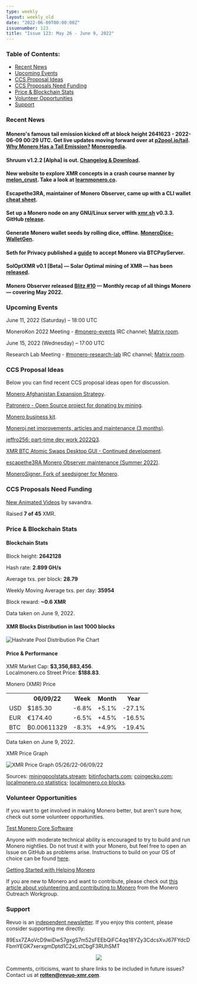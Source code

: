 ```yaml
---
type: weekly
layout: weekly_old
date: "2022-06-09T00:00:00Z"
issuenumber: 123
title: "Issue 123: May 26 - June 9, 2022"
---
```


<h3>Table of Contents:</h3>
<ul class="contents">
    <li><a href="#news">Recent News</a></li>
    <li><a href="#events">Upcoming Events</a></li>
    <li><a href="#ideas">CCS Proposal Ideas</a></li>
    <li><a href="#proposals">CCS Proposals Need Funding</a></li>
    <li><a href="#stats">Price & Blockchain Stats</a></li>
    <li><a href="#volunteer">Volunteer Opportunities</a></li>
    <li><a href="#support">Support</a></li>
</ul>

<h3 id="news">Recent News</h3>

<div class="newsbyte">
    <h4>Monero's famous tail emission kicked off at block height 2641623 - 2022-06-09 00:29 UTC. Get live updates moving forward over at <a href="https://p2pool.io/tail.html" target="_blank">p2pool.io/tail</a>. <a href="https://localmonero.co/knowledge/monero-tail-emission" target="_blank">Why Monero Has a Tail Emission?</a> <a href="https://www.getmonero.org/resources/moneropedia/tail-emission.html" target="_blank">Moneropedia</a>.</h4>
</div>

<div class="newsbyte">
    <h4>Shruum v1.2.2 [Alpha] is out. <a href="https://git.mayumi.one/mayumi/shruum/releases/tag/v1.2.2" target="_blank">Changelog & Download</a>.</h4>
</div>

<div class="newsbyte">
    <h4>New website to explore XMR concepts in a crash course manner by <a href="https://teddit.adminforge.de/r/Monero/comments/v2ye69/learn_monero_a_course_in_the_making/" target="_blank">melon_crust</a>. Take a look at <a href="https://learnmonero.co/" target="_blank">learnmonero.co</a>.</h4>
</div>

<div class="newsbyte">
    <h4>Escapethe3RA, maintainer of Monero Observer, came up with a CLI wallet <a href="https://monero.observer/monero-cli-wallet-cheat-sheet/" target="_blank">cheat sheet</a>.</h4>
</div>

<div class="newsbyte">
    <h4>Set up a Monero node on any GNU/Linux server with <a href="https://xmr.sh/" target="_blank">xmr.sh</a> v0.3.3. GitHub <a href="https://github.com/vdo/xmr.sh/releases/tag/v0.3.3" target="_blank">release</a>.</h4>
</div>

<div class="newsbyte">
    <h4>Generate Monero wallet seeds by rolling dice, offline. <a href="https://github.com/Monero-HackerIndustrial/MoneroDice-WalletGen" target="_blank">MoneroDice-WalletGen</a>.</h4>
</div>

<div class="newsbyte">
    <h4>Seth for Privacy published a <a href="https://sethforprivacy.com/guides/accepting-monero-via-btcpay-server/" target="_blank">guide</a> to accept Monero via BTCPayServer.</h4>
</div>

<div class="newsbyte">
    <h4>SolOptXMR v0.1 [Beta] — Solar Optimal mining of XMR — has been <a href="https://github.com/mj-xmr/SolOptXMR/releases/tag/v0.1-beta" target="_blank">released</a>.</h4>
</div>

<div class="newsbyte">
    <h4>Monero Observer released <a href="https://monero.observer/monero-observer-blitz-may-2022/" target="_blank">Blitz #10</a> — Monthly recap of all things Monero — covering May 2022.</h4>
</div>

<h3 id="events">Upcoming Events</h3>

<div class="event">
    <p class="date" markdown="1">June 11, 2022 (Saturday) – 18:00 UTC</p>
    <p markdown="1">MoneroKon 2022 Meeting - <a href="irc://irc.libera.chat/#monero-events" target="_blank">#monero-events</a> IRC channel; <a href="https://matrix.to/#/#monero-events:monero.social" target="_blank">Matrix room</a>.</p>
</div>

<div class="event">
    <p class="date" markdown="1">June 15, 2022 (Wednesday) – 17:00 UTC</p>
    <p markdown="1">Research Lab Meeting - <a href="irc://irc.libera.chat/#monero-research-lab" target="_blank">#monero-research-lab</a> IRC channel; <a href="https://matrix.to/#/#monero-research-lab:monero.social" target="_blank">Matrix room</a>.</p>
</div>

<h3 id="ideas">CCS Proposal Ideas</h3>

<p>Below you can find recent CCS proposal ideas open for discussion.</p>

<div class="proposal">
<p><a href="https://repo.getmonero.org/monero-project/ccs-proposals/-/merge_requests/282" target="_blank">Monero Afghanistan Expansion Strategy</a>.</p>
</div>

<div class="proposal">
<p><a href="https://repo.getmonero.org/monero-project/ccs-proposals/-/merge_requests/310" target="_blank">Patronero - Open Source project for donating by mining</a>.</p>
</div>

<div class="proposal">
<p><a href="https://repo.getmonero.org/monero-project/ccs-proposals/-/merge_requests/311" target="_blank">Monero business kit</a>.</p>
</div>

<div class="proposal">
<p><a href="https://repo.getmonero.org/monero-project/ccs-proposals/-/merge_requests/318" target="_blank">Moneroj.net improvements, articles and maintenance (3 months)</a>.</p>
</div>

<div class="proposal">
<p><a href="https://repo.getmonero.org/monero-project/ccs-proposals/-/merge_requests/319" target="_blank">jeffro256: part-time dev work 2022Q3</a>.</p>
</div>

<div class="proposal">
<p><a href="https://repo.getmonero.org/monero-project/ccs-proposals/-/merge_requests/321" target="_blank">XMR BTC Atomic Swaps Desktop GUI - Continued development</a>.</p>
</div>

<div class="proposal">
<p><a href="https://repo.getmonero.org/monero-project/ccs-proposals/-/merge_requests/322" target="_blank">escapethe3RA Monero Observer maintenance (Summer 2022)</a>.</p>
</div>

<div class="proposal">
<p><a href="https://repo.getmonero.org/monero-project/ccs-proposals/-/merge_requests/323" target="_blank">MoneroSigner. Fork of seedsigner for Monero</a>.</p>
</div>

<h3 id="proposals">CCS Proposals Need Funding</h3>

<div class="proposal">
    <p><a href="https://ccs.getmonero.org/proposals/savandra-videos-for-monero.html" target="_blank">New Animated Videos</a> by savandra.</p>
    <p>Raised <b>7 of 45</b> XMR.</p>
</div>

<h3 id="stats">Price & Blockchain Stats</h3>

<h4 class="stat">Blockchain Stats</h4>

<div class="bcstats">
    <p>Block height: <b>2642128</b></p>
    <p>Hash rate: <b>2.899 GH/s</b></p>
    <p>Average txs. per block: <b>28.79</b></p>
    <p>Weekly Moving Average txs. per day: <b>35954</b></p>
    <p>Block reward: <b>~0.6 XMR</b></p>
</div>
<p class="note">Data taken on June 9, 2022.</p>

<h4 class="stat">XMR Blocks Distribution in last 1000 blocks</h4>
<p><img src="/img/hashrate-pool-distribution-0609.png" alt="Hashrate Pool Distribution Pie Chart"/></p>

<h4 class="stat" id="price-stat">Price & Performance</h4>

<div class="price-intro">XMR Market Cap: <b>$3,356,883,456</b>.<br/>Localmonero.co Street Price: <b>$188.83</b>.</div>

<p class="table-title">Monero (XMR) Price</p>
<table class="price-table">
  <tr class="row1">
    <th></th>
    <th>06/09/22</th>
    <th>Week</th>
    <th>Month</th>
    <th>Year</th>
  </tr>
  <tr>
    <td data-th="XMR to">USD</td>
    <td data-th="06/09/22">$185.30</td>
    <td data-th="Week" class="red">-6.8%</td>
    <td data-th="Month" class="green">+5.1%</td>
    <td data-th="Year" class="red">-27.1%</td>
  </tr>
  <tr class="row3">
    <td data-th="XMR to">EUR</td>
    <td data-th="06/09/22">€174.40</td>
    <td data-th="Week" class="red">-6.5%</td>
    <td data-th="Month" class="green">+4.5%</td>
    <td data-th="Year" class="red">-16.5%</td>
  </tr>
  <tr>
    <td data-th="XMR to">BTC</td>
    <td data-th="06/09/22">₿0.00611329</td>
    <td data-th="Week" class="red">-8.3%</td>
    <td data-th="Month" class="green">+4.9%</td>
    <td data-th="Year" class="red">-19.4%</td>
  </tr>
</table>
<p class="note">Data taken on June 9, 2022.</p>

<p class="table-title">XMR Price Graph</p>

![XMR Price Graph 05/26/22-06/09/22](/img/weekly-chart-0609.png "XMR Price Graph 05/26/22-06/09/22") 

Sources: <a href="https://miningpoolstats.stream/monero" target="_blank">miningpoolstats.stream</a>; <a href="https://bitinfocharts.com/monero/" target="_blank">bitinfocharts.com</a>; <a href="https://www.coingecko.com/en/coins/monero" target="_blank">coingecko.com</a>; <a href="https://localmonero.co/statistics" target="_blank">localmonero.co statistics</a>; <a href="https://localmonero.co/blocks" target="_blank">localmonero.co blocks</a>.

<h3 id="volunteer">Volunteer Opportunities</h3>

<p>If you want to get involved in making Monero better, but aren't sure how, check out some volunteer opportunities.</p>

<div class="newsbyte">
    <p class="date"><a href="https://github.com/monero-project/monero" target="_blank">Test Monero Core Software</a></p>
    <p>Anyone with moderate technical ability is encouraged to try to build and run Monero nightlies. Do not trust it with your Monero, but feel free to open an Issue on GitHub as problems arise. Instructions to build on your OS of choice can be found <a href="https://github.com/monero-project/monero#compiling-monero-from-source" target="_blank">here</a>. </p>
</div>

<div class="newsbyte">
    <p class="date"><a href="https://github.com/monero-project/monero" target="_blank">Getting Started with Helping Monero</a></p>
    <p>If you are new to Monero and want to contribute, please check out <a href="https://www.monerooutreach.org/stories/getting-started-helping-monero.php" target="_blank">this article about volunteering and contributing to Monero</a> from the Monero Outreach Workgroup. </p>
</div>

<h3 id="support">Support</h3>

<p markdown="1">Revuo is an <a href="https://revuo-xmr.com/support/">independent newsletter</a>. If you enjoy this content, please consider supporting me directly:</p>

<p class="address" markdown="1">89Esx7ZAoVcD9wiDw57gxgS7m52sFEEbQiFC4qq18YZy3CdcsXvJ67FYdcDFbmYEGK7xerxgmDptd1C2xLstCbgF3RUhSMT</p>

<p><center><a href="monero:89Esx7ZAoVcD9wiDw57gxgS7m52sFEEbQiFC4qq18YZy3CdcsXvJ67FYdcDFbmYEGK7xerxgmDptd1C2xLstCbgF3RUhSMT" class="qr"><img src="/img/donate-monero.jpg" style="max-width: 200px;"/></a></center></p>

Comments, criticisms, want to share links to be included in future issues? Contact us at **rotten@revuo-xmr.com**.
